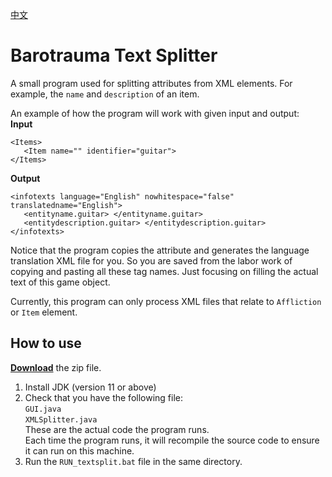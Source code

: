 [中文](README.zh-cn.md)
# Barotrauma Text Splitter
A small program used for splitting attributes from XML elements. For example, the `name` and `description` of an item.  

An example of how the program will work with given input and output:  
**Input**  
```
<Items>
   <Item name="" identifier="guitar">
</Items>
```
**Output**  
```
<infotexts language="English" nowhitespace="false" translatedname="English">
   <entityname.guitar> </entityname.guitar>
   <entitydescription.guitar> </entitydescription.guitar>
</infotexts>
```
Notice that the program copies the attribute and generates the language translation XML file for you. So you are saved from the labor work of copying and pasting all these tag names. Just focusing on filling the actual text of this game object.  

Currently, this program can only process XML files that relate to `Affliction` or `Item` element.  

## How to use
[**Download**](https://github.com/DKAMX/baroTextSplitter/archive/refs/tags/v0.2.zip) the zip file.  
1. Install JDK (version 11 or above)  
2. Check that you have the following file:  
   `GUI.java`  
   `XMLSplitter.java`  
   These are the actual code the program runs.  
   Each time the program runs, it will recompile the source code to ensure it can run on this machine.  
3. Run the `RUN_textsplit.bat` file in the same directory.  
